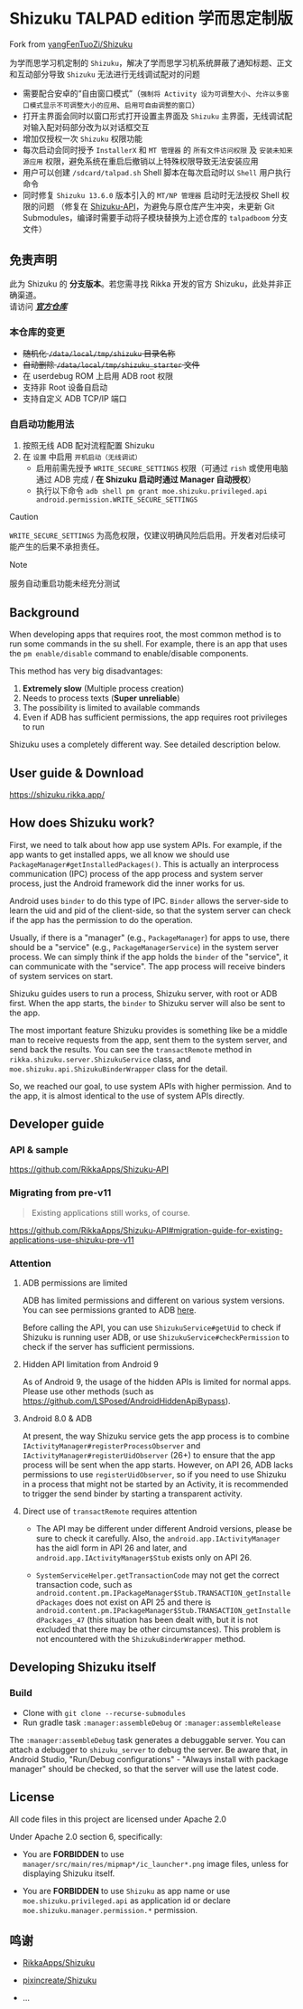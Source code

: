 # Shizuku TALPAD edition 学而思定制版

Fork from [yangFenTuoZi/Shizuku](https://github.com/yangFenTuoZi/Shizuku)

为学而思学习机定制的 `Shizuku`，解决了学而思学习机系统屏蔽了通知标题、正文和互动部分导致 `Shizuku` 无法进行无线调试配对的问题

- 需要配合安卓的“自由窗口模式”（`强制将 Activity 设为可调整大小`、`允许以多窗口模式显示不可调整大小的应用`、`启用可自由调整的窗口`）
- 打开主界面会同时以窗口形式打开设置主界面及 `Shizuku` 主界面，无线调试配对输入配对码部分改为以对话框交互
- 增加仅授权一次 `Shizuku` 权限功能
- 每次启动会同时授予 `InstallerX` 和 `MT 管理器` 的 `所有文件访问权限` 及 `安装未知来源应用` 权限，避免系统在重启后撤销以上特殊权限导致无法安装应用
- 用户可以创建 `/sdcard/talpad.sh` Shell 脚本在每次启动时以 `Shell` 用户执行命令
- 同时修复 `Shizuku 13.6.0` 版本引入的 `MT/NP 管理器` 启动时无法授权 Shell 权限的问题
  （修复在 [Shizuku-API](https://gitea.fumor.top/TALPAD-BOOM/Shizuku-API)，为避免与原仓库产生冲突，未更新 Git Submodules，编译时需要手动将子模块替换为上述仓库的 `talpadboom` 分支文件）

## 免责声明

此为 Shizuku 的 **分支版本**。若您需寻找 Rikka 开发的官方 Shizuku，此处并非正确渠道。  
请访问 [**_官方仓库_**](https://github.com/RikkaApps/Shizuku)

### 本仓库的变更

- ~~随机化 `/data/local/tmp/shizuku` 目录名称~~
- ~~自动删除 `/data/local/tmp/shizuku_starter` 文件~~
- 在 userdebug ROM 上启用 ADB root 权限
- 支持非 Root 设备自启动
- 支持自定义 ADB TCP/IP 端口

### 自启动功能用法

1. 按照无线 ADB 配对流程配置 Shizuku
2. 在 `设置` 中启用 `开机启动（无线调试）`
   - 启用前需先授予 `WRITE_SECURE_SETTINGS` 权限（可通过 `rish` 或使用电脑通过 ADB 完成 / **在 Shizuku 启动时通过 Manager 自动授权**）
   - 执行以下命令 `adb shell pm grant moe.shizuku.privileged.api android.permission.WRITE_SECURE_SETTINGS`


> [!CAUTION]
> `WRITE_SECURE_SETTINGS` 为高危权限，仅建议明确风险后启用。开发者对后续可能产生的后果不承担责任。

> [!NOTE]
> 服务自动重启功能未经充分测试

## Background

When developing apps that requires root, the most common method is to run some commands in the su shell. For example, there is an app that uses the `pm enable/disable` command to enable/disable components.

This method has very big disadvantages:

1. **Extremely slow** (Multiple process creation)
2. Needs to process texts (**Super unreliable**)
3. The possibility is limited to available commands
4. Even if ADB has sufficient permissions, the app requires root privileges to run

Shizuku uses a completely different way. See detailed description below.

## User guide & Download

<https://shizuku.rikka.app/>

## How does Shizuku work?

First, we need to talk about how app use system APIs. For example, if the app wants to get installed apps, we all know we should use `PackageManager#getInstalledPackages()`. This is actually an interprocess communication (IPC) process of the app process and system server process, just the Android framework did the inner works for us.

Android uses `binder` to do this type of IPC. `Binder` allows the server-side to learn the uid and pid of the client-side, so that the system server can check if the app has the permission to do the operation.

Usually, if there is a "manager" (e.g., `PackageManager`) for apps to use, there should be a "service" (e.g., `PackageManagerService`) in the system server process. We can simply think if the app holds the `binder` of the "service", it can communicate with the "service". The app process will receive binders of system services on start.

Shizuku guides users to run a process, Shizuku server, with root or ADB first. When the app starts, the `binder` to Shizuku server will also be sent to the app.

The most important feature Shizuku provides is something like be a middle man to receive requests from the app, sent them to the system server, and send back the results. You can see the `transactRemote` method in `rikka.shizuku.server.ShizukuService` class, and `moe.shizuku.api.ShizukuBinderWrapper` class for the detail.

So, we reached our goal, to use system APIs with higher permission. And to the app, it is almost identical to the use of system APIs directly.

## Developer guide

### API & sample

https://github.com/RikkaApps/Shizuku-API

### Migrating from pre-v11

> Existing applications still works, of course.

https://github.com/RikkaApps/Shizuku-API#migration-guide-for-existing-applications-use-shizuku-pre-v11

### Attention

1. ADB permissions are limited

   ADB has limited permissions and different on various system versions. You can see permissions granted to ADB [here](https://github.com/aosp-mirror/platform_frameworks_base/blob/master/packages/Shell/AndroidManifest.xml).

   Before calling the API, you can use `ShizukuService#getUid` to check if Shizuku is running user ADB, or use `ShizukuService#checkPermission` to check if the server has sufficient permissions.

2. Hidden API limitation from Android 9

   As of Android 9, the usage of the hidden APIs is limited for normal apps. Please use other methods (such as <https://github.com/LSPosed/AndroidHiddenApiBypass>).

3. Android 8.0 & ADB

   At present, the way Shizuku service gets the app process is to combine `IActivityManager#registerProcessObserver` and `IActivityManager#registerUidObserver` (26+) to ensure that the app process will be sent when the app starts. However, on API 26, ADB lacks permissions to use `registerUidObserver`, so if you need to use Shizuku in a process that might not be started by an Activity, it is recommended to trigger the send binder by starting a transparent activity.

4. Direct use of `transactRemote` requires attention

   * The API may be different under different Android versions, please be sure to check it carefully. Also, the `android.app.IActivityManager` has the aidl form in API 26 and later, and `android.app.IActivityManager$Stub` exists only on API 26.

   * `SystemServiceHelper.getTransactionCode` may not get the correct transaction code, such as `android.content.pm.IPackageManager$Stub.TRANSACTION_getInstalledPackages` does not exist on API 25 and there is `android.content.pm.IPackageManager$Stub.TRANSACTION_getInstalledPackages_47` (this situation has been dealt with, but it is not excluded that there may be other circumstances). This problem is not encountered with the `ShizukuBinderWrapper` method.

## Developing Shizuku itself

### Build

- Clone with `git clone --recurse-submodules`
- Run gradle task `:manager:assembleDebug` or `:manager:assembleRelease`

The `:manager:assembleDebug` task generates a debuggable server. You can attach a debugger to `shizuku_server` to debug the server. Be aware that, in Android Studio, "Run/Debug configurations" - "Always install with package manager" should be checked, so that the server will use the latest code.

## License

All code files in this project are licensed under Apache 2.0

Under Apache 2.0 section 6, specifically:

* You are **FORBIDDEN** to use `manager/src/main/res/mipmap*/ic_launcher*.png` image files, unless for displaying Shizuku itself.

* You are **FORBIDDEN** to use `Shizuku` as app name or use `moe.shizuku.privileged.api` as application id or declare `moe.shizuku.manager.permission.*` permission.

## 鸣谢

- [RikkaApps/Shizuku](https://github.com/RikkaApps/Shizuku)

- [pixincreate/Shizuku](https://github.com/pixincreate/Shizuku)

- ...
